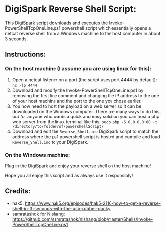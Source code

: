 # DigiSpark Reverse Shell Script:
This DigiSpark script downloads and executes the Invoke-PowerShellTcpOneLine.ps1 powershell script which essentially opens a netcat reverse shell from a Windows machine to the host computer in about 3 seconds.

## Instructions:
  ### On the host machine (I assume you are using linux for this):
  1. Open a netcat listener on a port (the script uses port 4444 by default): `nc -lp 4444`
  2. Download and modify the Invoke-PowerShellTcpOneLine.ps1 by removing the first line comment and changing the IP address to the one of your host machine and the port to the one you chose earlier.
  3. You now need to host the payload on a web server so it can be downloaded on the Windows computer. There are many ways to do this, but for anyone who wants a quick and easy solution you can host a php web server from the linux terminal like this: `sudo php -S 0.0.0.0:80 -t /directory/to/folder/of/powershellScript/`
  4. Download and edit the `Reverse_Shell.ino` DigiSpark script to match the address where the ps1 powershell script is hosted and compile and load `Reverse_Shell.ino` to your DigiSpark. 
  
  ### On the Windows machine:
  Plug in the DigiSpark and enjoy your reverse shell on the host machine!
  
Hope you all enjoy this script and as always use it responsibly!

## Credits:
- hak5: https://www.hak5.org/episodes/hak5-2110-how-to-get-a-reverse-shell-in-3-seconds-with-the-usb-rubber-ducky
- samratashok for Nishang: https://github.com/samratashok/nishang/blob/master/Shells/Invoke-PowerShellTcpOneLine.ps1
